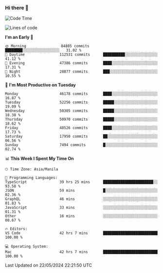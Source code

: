 ### Hi there 👋

<!--START_SECTION:waka-->
![Code Time](http://img.shields.io/badge/Code%20Time-5%2C180%20hrs%205%20mins-blue)

![Lines of code](https://img.shields.io/badge/From%20Hello%20World%20I%27ve%20Written-118.5%20million%20lines%20of%20code-blue)

**I'm an Early 🐤** 

```text
🌞 Morning                84885 commits       ████████░░░░░░░░░░░░░░░░░   31.02 % 
🌆 Daytime                112531 commits      ██████████░░░░░░░░░░░░░░░   41.12 % 
🌃 Evening                47386 commits       ████░░░░░░░░░░░░░░░░░░░░░   17.31 % 
🌙 Night                  28877 commits       ███░░░░░░░░░░░░░░░░░░░░░░   10.55 % 
```
📅 **I'm Most Productive on Tuesday** 

```text
Monday                   46178 commits       ████░░░░░░░░░░░░░░░░░░░░░   16.87 % 
Tuesday                  52256 commits       █████░░░░░░░░░░░░░░░░░░░░   19.09 % 
Wednesday                50305 commits       █████░░░░░░░░░░░░░░░░░░░░   18.38 % 
Thursday                 50970 commits       █████░░░░░░░░░░░░░░░░░░░░   18.62 % 
Friday                   48526 commits       ████░░░░░░░░░░░░░░░░░░░░░   17.73 % 
Saturday                 17950 commits       ██░░░░░░░░░░░░░░░░░░░░░░░   06.56 % 
Sunday                   7494 commits        █░░░░░░░░░░░░░░░░░░░░░░░░   02.74 % 
```


📊 **This Week I Spent My Time On** 

```text
🕑︎ Time Zone: Asia/Manila

💬 Programming Languages: 
TypeScript               39 hrs 25 mins      ███████████████████████░░   93.58 % 
JSON                     59 mins             █░░░░░░░░░░░░░░░░░░░░░░░░   02.36 % 
GraphQL                  46 mins             ░░░░░░░░░░░░░░░░░░░░░░░░░   01.83 % 
JavaScript               33 mins             ░░░░░░░░░░░░░░░░░░░░░░░░░   01.31 % 
Other                    16 mins             ░░░░░░░░░░░░░░░░░░░░░░░░░   00.67 % 

🔥 Editors: 
VS Code                  42 hrs 7 mins       █████████████████████████   100.00 % 

💻 Operating System: 
Mac                      42 hrs 7 mins       █████████████████████████   100.00 % 
```


 Last Updated on 22/05/2024 22:21:50 UTC
<!--END_SECTION:waka-->


<!--
**rad182/rad182** is a ✨ _special_ ✨ repository because its `README.md` (this file) appears on your GitHub profile.

Here are some ideas to get you started:

- 🔭 I’m currently working on ...
- 🌱 I’m currently learning ...
- 👯 I’m looking to collaborate on ...
- 🤔 I’m looking for help with ...
- 💬 Ask me about ...
- 📫 How to reach me: ...
- 😄 Pronouns: ...
- ⚡ Fun fact: ...
-->

